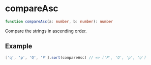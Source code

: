 # compareAsc

```ts
function compareAsc(a: number, b: number): number
```

Compare the strings in ascending order.

## Example

```ts
['q', 'p', 'Q', 'P'].sort(compareAsc) // => ['P', 'Q', 'p', 'q']
```
